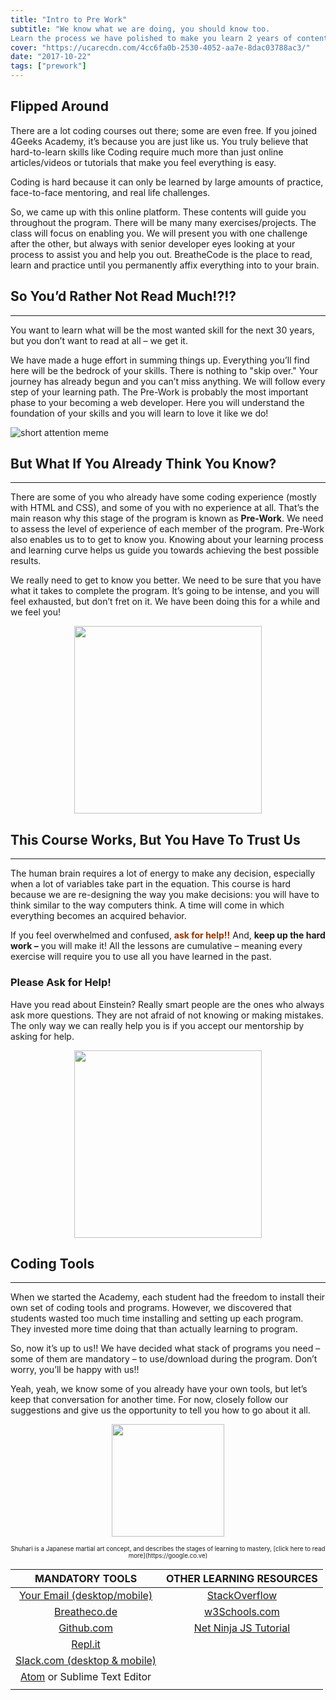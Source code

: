 ```yaml
---
title: "Intro to Pre Work"
subtitle: "We know what we are doing, you should know too. 
Learn the process we have polished to make you learn 2 years of content in just a few weeks."
cover: "https://ucarecdn.com/4cc6fa0b-2530-4052-aa7e-8dac03788ac3/"
date: "2017-10-22"
tags: ["prework"]
---
```


## Flipped Around


There are a lot coding courses out there; some are even free.  If you joined 4Geeks Academy, it’s because you are just like us.  You truly believe that hard-to-learn skills like Coding require much more than just online articles/videos or tutorials that make you feel everything is easy.

Coding is hard because it can only be learned by large amounts of practice, face-to-face mentoring, and real life challenges.

So, we came up with this online platform.  These contents will guide you throughout the program.  There will be many many exercises/projects.  The class will focus on enabling you.  We will present you with one challenge after the other, but always with senior developer eyes looking at your process to assist you and help you out.  BreatheCode is the place to read, learn and practice until you permanently affix everything into to your brain.

## So You’d Rather Not Read Much!?!?
<hr>

You want to learn what will be the most wanted skill for the next 30 years, but you don’t want to read at all – we get it.

We have made a huge effort in summing things up.  Everything you’ll find here will be the bedrock of your skills.  There is nothing to "skip over."  Your journey has already begun and you can’t miss anything.  We will follow every step of your learning path.  The Pre-Work is probably the most important phase to your becoming a web developer.  Here you will understand the foundation of your skills and you will learn to love it like we do!

![short attention meme](https://breatheco.de/wp-content/uploads/2017/01/short-attention-meme1.jpg)

## But What If You Already Think You Know?
<hr>

There are some of you who already have some coding experience (mostly with HTML and CSS), and some of you with no experience at all.  That’s the main reason why this stage of the program is known as **Pre-Work**.  We need to assess the level of experience of each member of the program.  Pre-Work also enables us to to get to know you.  Knowing about your learning process and learning curve helps us guide you towards achieving the best possible results.

We really need to get to know you better.  We need to be sure that you have what it takes to complete the program.  It’s going to be intense, and you will feel exhausted, but don’t fret on it.  We have been doing this for a while and we feel you!

<p style="text-align:center">
    <img class="my-class" src="https://breatheco.de/wp-content/uploads/2017/01/i-feel-you.jpg" width="300">
</p>

## This Course Works, But You Have To Trust Us
<hr>

The human brain requires a lot of energy to make any decision, especially when a lot of variables take part in the equation.  This course is hard because we are re-designing the way you make decisions: you will have to think similar to the way computers think.  A time will come in which everything becomes an acquired behavior.

If you feel overwhelmed and confused, <span style="color:#993300">**ask for help!!**</span> And, **keep up the hard work –** you will make it!  All the lessons are cumulative – meaning every exercise will require you to use all you have learned in the past.

### Please Ask for Help!

Have you read about Einstein?  Really smart people are the ones who always ask more questions. They are not afraid of not knowing or making mistakes. The only way we can really help you is if you accept our mentorship by asking for help.
<p style="text-align:center">
    <img class="my-class" src="https://breatheco.de/wp-content/uploads/2017/01/126g91.jpg" width="300">
</p>

## Coding Tools
<hr>

When we started the Academy, each student had the freedom to install their own set of coding tools and programs. However, we discovered that students wasted too much time installing and setting up each program.  They invested more time doing that than actually learning to program.

So, now it’s up to us!! We have decided what stack of programs you need – some of them are mandatory – to use/download during the program.  Don’t worry, you’ll be happy with us!!

Yeah, yeah, we know some of you already have your own tools, but let’s keep that conversation for another time. For now, closely follow our suggestions and give us the opportunity to tell you how to go about it all. 

<p style="text-align:center">
    <img class="my-class" src="https://breatheco.de/wp-content/uploads/2017/01/shu-ha-ri-189x300.jpg" width="180">
</p>
<p style="text-align:center;">
    <sub><sup>Shuhari is a Japanese martial art concept, and describes the stages of learning to mastery, [click here to read more](https://google.co.ve)</sup></sub>
</p>


| MANDATORY TOOLS                                           | OTHER LEARNING RESOURCES                                              |
| :-:                                                       |    :-:                                                                |
| [Your Email (desktop/mobile)](#)                          | [StackOverflow](https://stackoverflow.com)                            |
| [Breatheco.de](https://breatheco.de/en/my-courses/)       | [w3Schools.com](https://w3schools.com)                                |
| [Github.com](https://github.com)                          | [Net Ninja JS Tutorial](https://www.youtube.com/watch?v=qoSksQ4s_hg)  |
| [Repl.it](https://repl.it)                                |                                                                       |
| [Slack.com (desktop & mobile)](4geeksacademy.slack.com)   |                                                                       |
| [Atom](https://atom.io/) or Sublime Text Editor           |                                                                       |
|                                                           |                                                                       |
